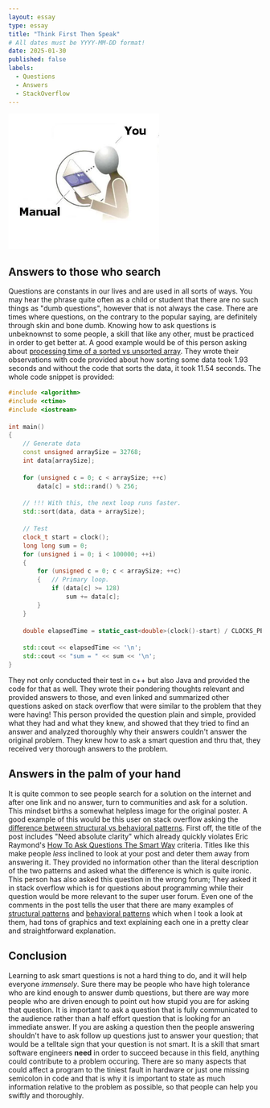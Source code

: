 ```yaml
---
layout: essay
type: essay
title: "Think First Then Speak"
# All dates must be YYYY-MM-DD format!
date: 2025-01-30
published: false
labels:
  - Questions
  - Answers
  - StackOverflow
---
```


<img width="300px" class="rounded float-start pe-4" src="../img/rtfm.png">

## Answers to those who search
Questions are constants in our lives and are used in all sorts of ways. You may hear the phrase quite often as a child or student that there are no such things as "dumb questions", however that is not always the case. There are times where questions, on the contrary to the popular saying, are definitely through skin and bone dumb. Knowing how to ask questions is unbeknownst to some people, a skill that like any other, must be practiced in order to get better at. A good example would be of this person asking about [processing time of a sorted vs unsorted array](https://stackoverflow.com/questions/11227809/why-is-processing-a-sorted-array-faster-than-processing-an-unsorted-array). They wrote their observations with code provided about how sorting some data took 1.93 seconds and without the code that sorts the data, it took 11.54 seconds. The whole code snippet is provided:
```cpp
#include <algorithm>
#include <ctime>
#include <iostream>

int main()
{
    // Generate data
    const unsigned arraySize = 32768;
    int data[arraySize];

    for (unsigned c = 0; c < arraySize; ++c)
        data[c] = std::rand() % 256;

    // !!! With this, the next loop runs faster.
    std::sort(data, data + arraySize);

    // Test
    clock_t start = clock();
    long long sum = 0;
    for (unsigned i = 0; i < 100000; ++i)
    {
        for (unsigned c = 0; c < arraySize; ++c)
        {   // Primary loop.
            if (data[c] >= 128)
                sum += data[c];
        }
    }

    double elapsedTime = static_cast<double>(clock()-start) / CLOCKS_PER_SEC;

    std::cout << elapsedTime << '\n';
    std::cout << "sum = " << sum << '\n';
}
```
They not only conducted their test in c++ but also Java and provided the code for that as well. They wrote their pondering thoughts relevant and provided answers to those, and even linked and summarized other questions asked on stack overflow that were similar to the problem that they were having! This person provided the question plain and simple, provided what they had and what they knew, and showed that they tried to find an answer and analyzed thoroughly why their answers couldn't answer the original problem. They knew how to ask a smart question and thru that, they received very thorough answers to the problem.

## Answers in the palm of your hand
It is quite common to see people search for a solution on the internet and after one link and no answer, turn to communities and ask for a solution. This mindset births a somewhat helpless image for the original poster.
A good example of this would be this user on stack overflow asking the [difference between structural vs behavioral patterns](https://stackoverflow.com/questions/79402043/structural-vs-behavioral-patterns-need-absolute-clarity). First off, the title of the post includes "Need absolute clarity" which already quickly violates Eric Raymond's [How To Ask Questions The Smart Way](http://www.catb.org/esr/faqs/smart-questions.html) criteria. Titles like this make people *less* inclined to look at your post and deter them away from answering it. They provided no information other than the literal description of the two patterns and asked what the difference is which is quite ironic. This person has also asked this question in the wrong forum; They asked it in stack overflow which is for questions about programming while their question would be more relevant to the super user forum. Even one of the comments in the post tells the user that there are many examples of [structural patterns](https://refactoring.guru/design-patterns/structural-patterns) and [behavioral patterns](https://refactoring.guru/design-patterns/behavioral-patterns) which when I took a look at them, had tons of graphics and text explaining each one in a pretty clear and straightforward explanation. 

## Conclusion
Learning to ask smart questions is not a hard thing to do, and it will help everyone *immensely*. Sure there may be people who have high tolerance who are kind enough to answer dumb questions, but there are way more people who are driven enough to point out how stupid you are for asking that question. It is important to ask a question that is fully communicated to the audience rather than a half effort question that is looking for an immediate answer. If you are asking a question then the people answering shouldn't have to ask follow up questions just to answer your question; that would be a telltale sign that your question is not smart. It is a skill that smart software engineers **need** in order to succeed because in this field, anything could contribute to a problem occuring. There are so many aspects that could affect a program to the tiniest fault in hardware or just one missing semicolon in code and that is why it is important to state as much information relative to the problem as possible, so that people can help you swiftly and thoroughly.
